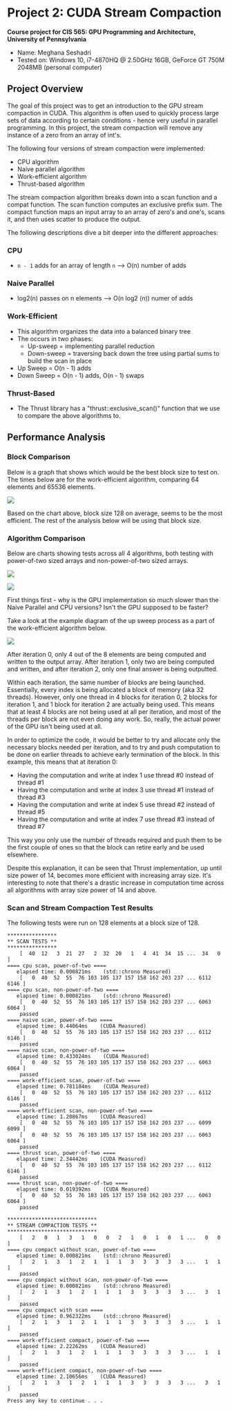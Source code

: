 Project 2: CUDA Stream Compaction
======================

**Course project for CIS 565: GPU Programming and Architecture, University of Pennsylvania**

* Name: Meghana Seshadri
* Tested on: Windows 10, i7-4870HQ @ 2.50GHz 16GB, GeForce GT 750M 2048MB (personal computer)


## Project Overview

The goal of this project was to get an introduction to the GPU stream compaction in CUDA. This algorithm is often used to quickly process large sets of data according to certain conditions - hence very useful in parallel programming. In this project, the stream compaction will remove any instance of a zero from an array of int's. 


The following four versions of stream compaction were implemented:

* CPU algorithm
* Naive parallel algorithm 
* Work-efficient algorithm 
* Thrust-based algorithm


The stream compaction algorithm breaks down into a scan function and a compat function. The scan function computes an exclusive prefix sum. The compact function maps an input array to an array of zero's and one's, scans it, and then uses scatter to produce the output. 

The following descriptions dive a bit deeper into the different approaches:

### CPU
* `n - 1` adds for an array of length `n` --> O(n) number of adds


### Naive Parallel
* log2(n) passes on n elements --> O(n log2 (n)) numer of adds


### Work-Efficient
* This algorithm organizes the data into a balanced binary tree
* The occurs in two phases: 
	- Up-sweep = implementing parallel reduction 
	- Down-sweep = traversing back down the tree using partial sums to build the scan in place
* Up Sweep = O(n - 1) adds
* Down Sweep = O(n - 1) adds, O(n - 1) swaps


### Thrust-Based
* The Thrust library has a "thrust::exclusive_scan()" function that we use to compare the above algorithms to.


## Performance Analysis 

### Block Comparison

Below is a graph that shows which would be the best block size to test on. The times below are for the work-efficient algorithm, comparing 64 elements and 65536 elements.

![](images/blockcomparison.PNG)

Based on the chart above, block size 128 on average, seems to be the most efficient. The rest of the analysis below will be using that block size.


### Algorithm Comparison

Below are charts showing tests across all 4 algorithms, both testing with power-of-two sized arrays and non-power-of-two sized arrays.


![](images/algorithmcomparison.PNG)


![](images/algorithmcomparisontable.PNG)


First things first - why is the GPU implementation so much slower than the Naive Parallel and CPU versions? Isn't the GPU supposed to be faster? 

Take a look at the example diagram of the up sweep process as a part of the work-efficient algorithm below. 

![](images/upsweep.PNG)

After iteration 0, only 4 out of the 8 elements are being computed and written to the output array. After iteration 1, only two are being computed and written, and after iteration 2, only one final answer is being outputted. 

Within each iteration, the same number of blocks are being launched. Essentially, every index is being allocated a block of memory (aka 32 threads). However, only one thread in 4 blocks for iteration 0, 2 blocks for iteration 1, and 1 block for iteration 2 are actually being used. This means that at least 4 blocks are not being used at all per iteration, and most of the threads per block are not even doing any work. So, really, the actual power of the GPU isn't being used at all. 

In order to optimize the code, it would be better to try and allocate only the necessary blocks needed per iteration, and to try and push computation to be done on earlier threads to achieve early termination of the block. In this example, this means that at iteration 0: 

* Having the computation and write at index 1 use thread #0 instead of thread #1
* Having the computation and write at index 3 use thread #1 instead of thread #3
* Having the computation and write at index 5 use thread #2 instead of thread #5
* Having the computation and write at index 7 use thread #3 instead of thread #7

This way you only use the number of threads required and push them to be the first couple of ones so that the block can retire early and be used elsewhere. 


Despite this explanation, it can be seen that Thrust implementation, up until size power of 14, becomes more efficient with increasing array size. It's interesting to note that there's a drastic increase in computation time across all algorithms with array size power of 14 and above.


### Scan and Stream Compaction Test Results

The following tests were run on 128 elements at a block size of 128.

```
****************
** SCAN TESTS **
****************
    [  40  12   3  21  27   2  32  20   1   4  41  34  15 ...  34   0 ]
==== cpu scan, power-of-two ====
   elapsed time: 0.000821ms    (std::chrono Measured)
    [   0  40  52  55  76 103 105 137 157 158 162 203 237 ... 6112 6146 ]
==== cpu scan, non-power-of-two ====
   elapsed time: 0.000821ms    (std::chrono Measured)
    [   0  40  52  55  76 103 105 137 157 158 162 203 237 ... 6063 6064 ]
    passed
==== naive scan, power-of-two ====
   elapsed time: 0.44064ms    (CUDA Measured)
    [   0  40  52  55  76 103 105 137 157 158 162 203 237 ... 6112 6146 ]
    passed
==== naive scan, non-power-of-two ====
   elapsed time: 0.433024ms    (CUDA Measured)
    [   0  40  52  55  76 103 105 137 157 158 162 203 237 ... 6063 6064 ]
    passed
==== work-efficient scan, power-of-two ====
   elapsed time: 0.781184ms    (CUDA Measured)
    [   0  40  52  55  76 103 105 137 157 158 162 203 237 ... 6112 6146 ]
    passed
==== work-efficient scan, non-power-of-two ====
   elapsed time: 1.20867ms    (CUDA Measured)
    [   0  40  52  55  76 103 105 137 157 158 162 203 237 ... 6099 6099 ]
    [   0  40  52  55  76 103 105 137 157 158 162 203 237 ... 6063 6064 ]
    passed
==== thrust scan, power-of-two ====
   elapsed time: 2.34442ms    (CUDA Measured)
    [   0  40  52  55  76 103 105 137 157 158 162 203 237 ... 6112 6146 ]
    passed
==== thrust scan, non-power-of-two ====
   elapsed time: 0.019392ms    (CUDA Measured)
    [   0  40  52  55  76 103 105 137 157 158 162 203 237 ... 6063 6064 ]
    passed

*****************************
** STREAM COMPACTION TESTS **
*****************************
    [   2   0   1   3   1   0   0   2   1   0   1   0   1 ...   0   0 ]
==== cpu compact without scan, power-of-two ====
   elapsed time: 0.000821ms    (std::chrono Measured)
    [   2   1   3   1   2   1   1   1   3   3   3   3   3 ...   1   1 ]
    passed
==== cpu compact without scan, non-power-of-two ====
   elapsed time: 0.000821ms    (std::chrono Measured)
    [   2   1   3   1   2   1   1   1   3   3   3   3   3 ...   3   1 ]
    passed
==== cpu compact with scan ====
   elapsed time: 0.962322ms    (std::chrono Measured)
    [   2   1   3   1   2   1   1   1   3   3   3   3   3 ...   1   1 ]
    passed
==== work-efficient compact, power-of-two ====
   elapsed time: 2.22262ms    (CUDA Measured)
    [   2   1   3   1   2   1   1   1   3   3   3   3   3 ...   1   1 ]
    passed
==== work-efficient compact, non-power-of-two ====
   elapsed time: 2.10656ms    (CUDA Measured)
    [   2   1   3   1   2   1   1   1   3   3   3   3   3 ...   3   1 ]
    passed
Press any key to continue . . .
```